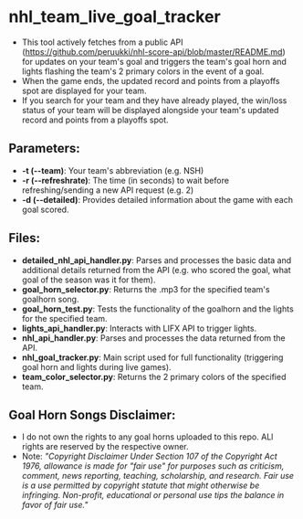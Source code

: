 # nhl_team_live_goal_tracker
- This tool actively fetches from a public API (https://github.com/peruukki/nhl-score-api/blob/master/README.md) for updates on your team's goal and triggers the team's goal horn and lights flashing the team's 2 primary colors in the event of a goal. 
- When the game ends, the updated record and points from a playoffs spot are displayed for your team. 
- If you search for your team and they have already played, the win/loss status of your team will be displayed alongside your team's updated record and points from a playoffs spot.

## Parameters:
- **-t (--team)**: Your team's abbreviation (e.g. NSH)
- **-r (--refreshrate)**: The time (in seconds) to wait before refreshing/sending a new API request (e.g. 2)
- **-d (--detailed)**: Provides detailed information about the game with each goal scored.

## Files:
- **detailed_nhl_api_handler.py**: Parses and processes the basic data and additional details returned from the API (e.g. who scored the goal, what goal of the season was it for them).
- **goal_horn_selector.py**: Returns the .mp3 for the specified team's goalhorn song.
- **goal_horn_test.py**: Tests the functionality of the goalhorn and the lights for the specified team.
- **lights_api_handler.py**: Interacts with LIFX API to trigger lights.
- **nhl_api_handler.py**: Parses and processes the data returned from the API.
- **nhl_goal_tracker.py**: Main script used for full functionality (triggering goal horn and lights during live games).
- **team_color_selector.py**: Returns the 2 primary colors of the specified team.

## Goal Horn Songs Disclaimer:
- I do not own the rights to any goal horns uploaded to this repo. ALl rights are reserved by the respective owner.
- Note: *"Copyright Disclaimer Under Section 107 of the Copyright Act 1976, allowance is made for "fair use" for purposes such as criticism, comment, news reporting, teaching, scholarship, and research. Fair use is a use permitted by copyright statute that might otherwise be infringing. Non-profit, educational or personal use tips the balance in favor of fair use."*
